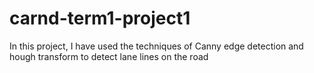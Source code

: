 # carnd-term1-project1
In this project, I have used the techniques of Canny edge detection and hough transform to detect lane lines on the road 
